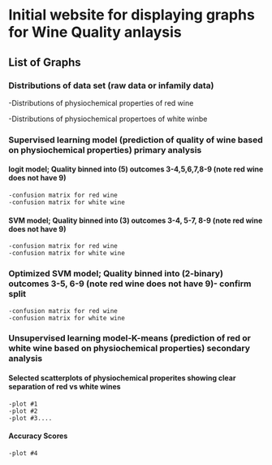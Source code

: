 # Initial website for displaying graphs for Wine Quality anlaysis

## List of Graphs

### Distributions of data set (raw data or infamily data)

-Distributions of physiochemical properties of red wine

-Distributions of physiochemical propertoes of white winbe

### Supervised learning model (prediction of quality of wine  based on physiochemical properties) primary analysis

#### logit model; Quality binned into (5) outcomes 3-4,5,6,7,8-9 (note red wine does not have 9)

    -confusion matrix for red wine
    -confusion matrix for white wine

#### SVM model; Quality binned into (3) outcomes 3-4, 5-7, 8-9 (note red wine does not have 9)

    -confusion matrix for red wine
    -confusion matrix for white wine

### Optimized SVM model; Quality binned into (2-binary) outcomes 3-5, 6-9 (note red wine does not have 9)- confirm split

    -confusion matrix for red wine
    -confusion matrix for white wine

### Unsupervised learning model-K-means (prediction of red or white wine based on physiochemical properties) secondary analysis

#### Selected scatterplots of physiochemical properites showing clear separation of red vs white wines

    -plot #1
    -plot #2
    -plot #3....

#### Accuracy Scores

    -plot #4






















